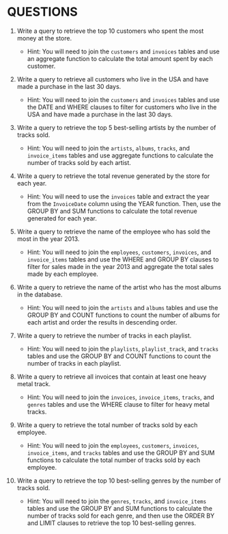 # QUESTIONS

1. Write a query to retrieve the top 10 customers who spent the most money at the store.

    - Hint: You will need to join the `customers` and `invoices` tables and use an aggregate function to calculate the total amount spent by each customer.

2. Write a query to retrieve all customers who live in the USA and have made a purchase in the last 30 days.

    - Hint: You will need to join the `customers` and `invoices` tables and use the DATE and WHERE clauses to filter for customers who live in the USA and have made a purchase in the last 30 days.

3. Write a query to retrieve the top 5 best-selling artists by the number of tracks sold.

    - Hint: You will need to join the `artists`, `albums`, `tracks`, and `invoice_items` tables and use aggregate functions to calculate the number of tracks sold by each artist.

4. Write a query to retrieve the total revenue generated by the store for each year.

    - Hint: You will need to use the `invoices` table and extract the year from the `InvoiceDate` column using the YEAR function. Then, use the GROUP BY and SUM functions to calculate the total revenue generated for each year.


5. Write a query to retrieve the name of the employee who has sold the most in the year 2013.

    - Hint: You will need to join the `employees`, `customers`, `invoices`, and `invoice_items` tables and use the WHERE and GROUP BY clauses to filter for sales made in the year 2013 and aggregate the total sales made by each employee.


6. Write a query to retrieve the name of the artist who has the most albums in the database.

    - Hint: You will need to join the `artists` and `albums` tables and use the GROUP BY and COUNT functions to count the number of albums for each artist and order the results in descending order.

7. Write a query to retrieve the number of tracks in each playlist.

    - Hint: You will need to join the `playlists`, `playlist_track`, and `tracks` tables and use the GROUP BY and COUNT functions to count the number of tracks in each playlist.

8. Write a query to retrieve all invoices that contain at least one heavy metal track.

    - Hint: You will need to join the `invoices`, `invoice_items`, `tracks`, and `genres` tables and use the WHERE clause to filter for heavy metal tracks.

9. Write a query to retrieve the total number of tracks sold by each employee.

    - Hint: You will need to join the `employees`, `customers`, `invoices`, `invoice_items`, and `tracks` tables and use the GROUP BY and SUM functions to calculate the total number of tracks sold by each employee.

10. Write a query to retrieve the top 10 best-selling genres by the number of tracks sold.

    - Hint: You will need to join the `genres`, `tracks`, and `invoice_items` tables and use the GROUP BY and SUM functions to calculate the number of tracks sold for each genre, and then use the ORDER BY and LIMIT clauses to retrieve the top 10 best-selling genres.


